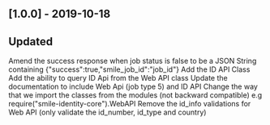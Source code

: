 ## [1.0.0] - 2019-10-18
## Updated
Amend the success response when job status is false to be a JSON String containing {"success":true,"smile_job_id":"job_id"}
Add the ID API Class
Add the ability to query ID Api from the Web API class
Update the documentation to include Web Api (job type 5) and ID API
Change the way that we import the classes from the modules (not backward compatible) e.g require("smile-identity-core").WebAPI
Remove the id_info validations for Web API (only validate the id_number, id_type and country)
